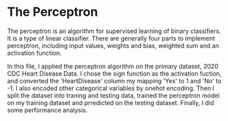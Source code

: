 # The Perceptron

The perceptron is an algorithm for supervised learning of binary classifiers. It is a type of linear classifier. There are generally four parts to implement perceptron, including input values, weights and bias, weighted sum and an activation function.

In this file, I applied the perceptron algorithm on the primary dataset, 2020 CDC Heart Disease Data. I chose the sign function as the activation fuction, and converted the 'HeartDisease' column my mapping 'Yes' to 1 and 'No' to -1. I also encoded other categorical variables by onehot encoding. Then I split the dataset into traning and testing data, trained the perceptron model on my training dataset and prredicted on the testing dataset. Finally, I did some performance analysis.